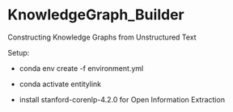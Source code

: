 # KnowledgeGraph_Builder
Constructing Knowledge Graphs from Unstructured Text

Setup:
* conda env create -f environment.yml
* conda activate entitylink

* install stanford-corenlp-4.2.0 for Open Information Extraction
